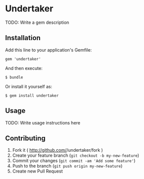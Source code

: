 # Undertaker

TODO: Write a gem description

## Installation

Add this line to your application's Gemfile:

    gem 'undertaker'

And then execute:

    $ bundle

Or install it yourself as:

    $ gem install undertaker

## Usage

TODO: Write usage instructions here

## Contributing

1. Fork it ( http://github.com/<my-github-username>/undertaker/fork )
2. Create your feature branch (`git checkout -b my-new-feature`)
3. Commit your changes (`git commit -am 'Add some feature'`)
4. Push to the branch (`git push origin my-new-feature`)
5. Create new Pull Request

